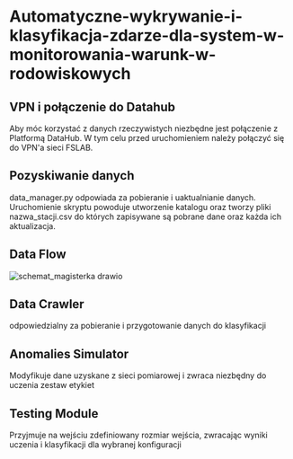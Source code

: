 # Automatyczne-wykrywanie-i-klasyfikacja-zdarze-dla-system-w-monitorowania-warunk-w-rodowiskowych

## VPN i połączenie do Datahub
Aby móc korzystać z danych rzeczywistych niezbędne jest połączenie z Platformą DataHub. 
W tym celu przed uruchomieniem należy połączyć się do VPN'a sieci FSLAB.

## Pozyskiwanie danych
data_manager.py odpowiada za pobieranie i uaktualnianie danych. Uruchomienie skryptu powoduje utworzenie katalogu 
oraz tworzy pliki nazwa_stacji.csv do których zapisywane są pobrane dane oraz każda ich aktualizacja.

## Data Flow

![schemat_magisterka drawio](https://github.com/user-attachments/assets/47232062-e11e-4aea-8998-df989bb5a0d1)


## Data Crawler
odpowiedzialny za pobieranie i przygotowanie danych do klasyfikacji

## Anomalies Simulator
Modyfikuje dane uzyskane z sieci pomiarowej i zwraca niezbędny do uczenia zestaw etykiet

## Testing Module
Przyjmuje na wejściu zdefiniowany rozmiar wejścia, zwracając wyniki uczenia i klasyfikacji dla wybranej konfiguracji
